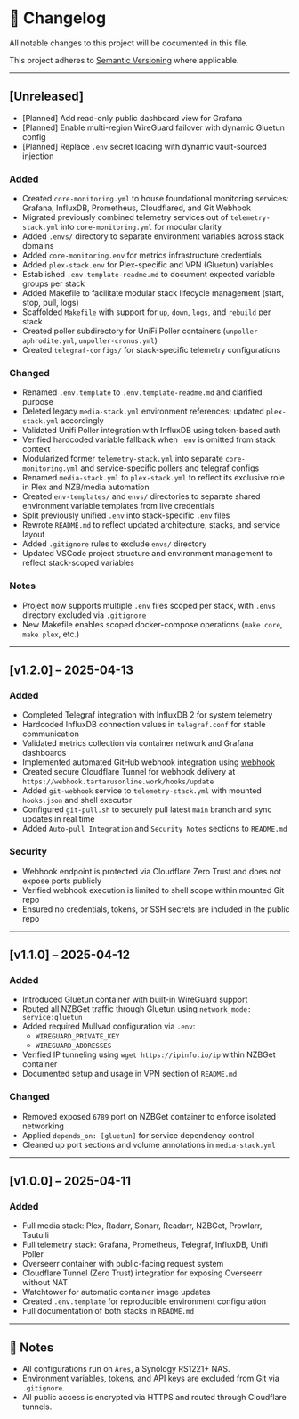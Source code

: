 # 📄 Changelog

All notable changes to this project will be documented in this file.

This project adheres to [Semantic Versioning](https://semver.org/spec/v2.0.0.html) where applicable.

---

## [Unreleased]
- [Planned] Add read-only public dashboard view for Grafana
- [Planned] Enable multi-region WireGuard failover with dynamic Gluetun config
- [Planned] Replace `.env` secret loading with dynamic vault-sourced injection

### Added
- Created `core-monitoring.yml` to house foundational monitoring services: Grafana, InfluxDB, Prometheus, Cloudflared, and Git Webhook
- Migrated previously combined telemetry services out of `telemetry-stack.yml` into `core-monitoring.yml` for modular clarity
- Added `.envs/` directory to separate environment variables across stack domains
- Added `core-monitoring.env` for metrics infrastructure credentials
- Added `plex-stack.env` for Plex-specific and VPN (Gluetun) variables
- Established `.env.template-readme.md` to document expected variable groups per stack
- Added Makefile to facilitate modular stack lifecycle management (start, stop, pull, logs)
- Scaffolded `Makefile` with support for `up`, `down`, `logs`, and `rebuild` per stack
- Created poller subdirectory for UniFi Poller containers (`unpoller-aphrodite.yml`, `unpoller-cronus.yml`)
- Created `telegraf-configs/` for stack-specific telemetry configurations

### Changed
- Renamed `.env.template` to `.env.template-readme.md` and clarified purpose
- Deleted legacy `media-stack.yml` environment references; updated `plex-stack.yml` accordingly
- Validated Unifi Poller integration with InfluxDB using token-based auth
- Verified hardcoded variable fallback when `.env` is omitted from stack context
- Modularized former `telemetry-stack.yml` into separate `core-monitoring.yml` and service-specific pollers and telegraf configs
- Renamed `media-stack.yml` to `plex-stack.yml` to reflect its exclusive role in Plex and NZB/media automation
- Created `env-templates/` and `envs/` directories to separate shared environment variable templates from live credentials
- Split previously unified `.env` into stack-specific `.env` files
- Rewrote `README.md` to reflect updated architecture, stacks, and service layout
- Added `.gitignore` rules to exclude `envs/` directory
- Updated VSCode project structure and environment management to reflect stack-scoped variables

### Notes
- Project now supports multiple `.env` files scoped per stack, with `.envs` directory excluded via `.gitignore`
- New Makefile enables scoped docker-compose operations (`make core`, `make plex`, etc.)

---

## [v1.2.0] – 2025-04-13
### Added
- Completed Telegraf integration with InfluxDB 2 for system telemetry
- Hardcoded InfluxDB connection values in `telegraf.conf` for stable communication
- Validated metrics collection via container network and Grafana dashboards
- Implemented automated GitHub webhook integration using [webhook](https://github.com/adnanh/webhook)
- Created secure Cloudflare Tunnel for webhook delivery at `https://webhook.tartarusonline.work/hooks/update`
- Added `git-webhook` service to `telemetry-stack.yml` with mounted `hooks.json` and shell executor
- Configured `git-pull.sh` to securely pull latest `main` branch and sync updates in real time
- Added `Auto-pull Integration` and `Security Notes` sections to `README.md`

### Security
- Webhook endpoint is protected via Cloudflare Zero Trust and does not expose ports publicly
- Verified webhook execution is limited to shell scope within mounted Git repo
- Ensured no credentials, tokens, or SSH secrets are included in the public repo

---

## [v1.1.0] – 2025-04-12
### Added
- Introduced Gluetun container with built-in WireGuard support
- Routed all NZBGet traffic through Gluetun using `network_mode: service:gluetun`
- Added required Mullvad configuration via `.env`:
  - `WIREGUARD_PRIVATE_KEY`
  - `WIREGUARD_ADDRESSES`
- Verified IP tunneling using `wget https://ipinfo.io/ip` within NZBGet container
- Documented setup and usage in VPN section of `README.md`

### Changed
- Removed exposed `6789` port on NZBGet container to enforce isolated networking
- Applied `depends_on: [gluetun]` for service dependency control
- Cleaned up port sections and volume annotations in `media-stack.yml`

---

## [v1.0.0] – 2025-04-11
### Added
- Full media stack: Plex, Radarr, Sonarr, Readarr, NZBGet, Prowlarr, Tautulli
- Full telemetry stack: Grafana, Prometheus, Telegraf, InfluxDB, Unifi Poller
- Overseerr container with public-facing request system
- Cloudflare Tunnel (Zero Trust) integration for exposing Overseerr without NAT
- Watchtower for automatic container image updates
- Created `.env.template` for reproducible environment configuration
- Full documentation of both stacks in `README.md`

---

## 📌 Notes
- All configurations run on `Ares`, a Synology RS1221+ NAS.
- Environment variables, tokens, and API keys are excluded from Git via `.gitignore`.
- All public access is encrypted via HTTPS and routed through Cloudflare tunnels.